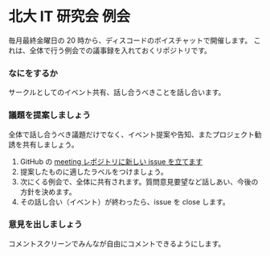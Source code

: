 # 北大 IT 研究会 例会

毎月最終金曜日の 20 時から、ディスコードのボイスチャットで開催します。
これは、全体で行う例会での議事録を入れておくリポジトリです。

### なにをするか

サークルとしてのイベント共有、話し合うべきことを話し合います。

### 議題を提案しましょう

全体で話し合うべき議題だけでなく、イベント提案や告知、またプロジェクト勧誘を共有しましょう。

1. GitHub の [meeting レポジトリに新しい issue を立てます](https://github.com/HUITGroup/agenda/issues)
2. 提案したものに適したラベルをつけましょう。
3. 次にくる例会で、全体に共有されます。質問意見要望など話しあい、今後の方針を決めます。
4. その話し合い（イベント）が終わったら、issue を close します。

### 意見を出しましょう
コメントスクリーンでみんなが自由にコメントできるようにします。

